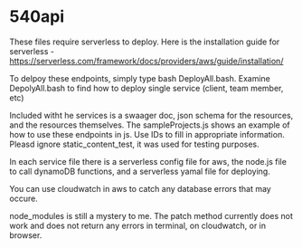 # 540api

These files require serverless to deploy. Here is the installation guide
for serverless - https://serverless.com/framework/docs/providers/aws/guide/installation/

To delpoy these endpoints, simply type bash DeployAll.bash. Examine DepolyAll.bash to find how to
deploy single service (client, team member, etc)

Included witht he services is a swaager doc, json schema for the resources, and the resources themselves.
The sampleProjects.js shows an example of how to use these endpoints in js. Use IDs to fill in appropriate information.
Pleasd ignore static_content_test, it was used for testing purposes.

In each service file there is a serverless config file for aws, the node.js file to call dynamoDB functions, and
a serverless yamal file for deploying.

You can use cloudwatch in aws to catch any database errors that may occure.

node_modules is still a mystery to me. 
The patch method currently does not work and does not return any errors in terminal, on cloudwatch, or in browser.

